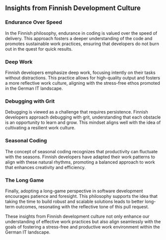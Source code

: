 ## Insights from Finnish Development Culture

### Endurance Over Speed
In the Finnish philosophy, endurance in coding is valued over the speed of delivery. This approach fosters a deeper understanding of the code and promotes sustainable work practices, ensuring that developers do not burn out in the quest for quick results.

### Deep Work
Finnish developers emphasize deep work, focusing intently on their tasks without distractions. This practice allows for high-quality output and fosters a more reflective work culture, aligning with the stress-free ethos promoted in the German IT landscape.

### Debugging with Grit
Debugging is viewed as a challenge that requires persistence. Finnish developers approach debugging with grit, understanding that each obstacle is an opportunity to learn and grow. This mindset aligns well with the idea of cultivating a resilient work culture.

### Seasonal Coding
The concept of seasonal coding recognizes that productivity can fluctuate with the seasons. Finnish developers have adapted their work patterns to align with these natural rhythms, promoting a balanced approach to work that enhances creativity and efficiency.

### The Long Game
Finally, adopting a long-game perspective in software development encourages patience and foresight. This philosophy supports the idea that taking the time to build robust and scalable solutions leads to better long-term outcomes, resonating with the reflective tone of this pull request.

These insights from Finnish development culture not only enhance our understanding of effective work practices but also align seamlessly with the goals of fostering a stress-free and productive work environment within the German IT landscape.